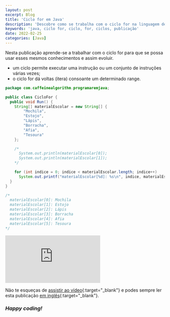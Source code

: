 ```yaml
---
layout: post
excerpt: Blog
title: 'Ciclo for em Java'
description: 'Descobre como se trabalha com o ciclo for na linguagem de programação Java. Obtém respostas às tuas dúvidas com a teoria e os exemplos apresentados.'
keywords: 'java, ciclo for, ciclo, for, ciclos, publicação'
date: 2022-02-25
categories: [Java]
---
```


Nesta publicação aprende-se a trabalhar com o ciclo for para que se possa usar esses mesmos conhecimentos e assim evoluir.

- um ciclo permite executar uma instrução ou um conjunto de instruções várias vezes;
- o ciclo for dá voltas (itera) consoante um determinado range.

```java
package com.caffeinealgorithm.programaremjava;

public class CicloFor {
  public void Run() {
    String[] materialEscolar = new String[] {
        "Mochila",
        "Estojo",
        "Lápis",
        "Borracha",
        "Afia",
        "Tesoura"
    };

    /*
      System.out.println(materialEscolar[0]);
      System.out.println(materialEscolar[1]);
    */

    for (int indice = 0; indice < materialEscolar.length; indice++)
      System.out.printf("materialEscolar[%d]: %s\n", indice, materialEscolar[indice]);
  }
}

/*
  materialEscolar[0]: Mochila
  materialEscolar[1]: Estojo
  materialEscolar[2]: Lápis
  materialEscolar[3]: Borracha
  materialEscolar[4]: Afia
  materialEscolar[5]: Tesoura
*/
```

<div class="video-container">
  <iframe src="https://www.youtube.com/embed/aKgPE8bar_Y" frameborder="0" allowfullscreen></iframe>
</div>

Não te esqueças de [assistir ao vídeo](https://youtu.be/aKgPE8bar_Y){:target="\_blank"} e podes sempre ler esta publicação [em inglês](https://nelsonsilvadev.com/blog/20220225/for-loop-in-java/){:target="\_blank"}.

### _Happy coding!_
